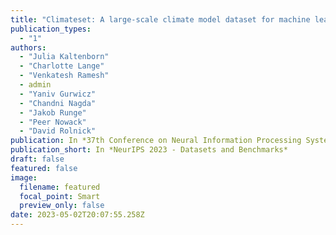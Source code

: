 ```yaml
---
title: "Climateset: A large-scale climate model dataset for machine learning"
publication_types:
  - "1"
authors:
  - "Julia Kaltenborn"
  - "Charlotte Lange"
  - "Venkatesh Ramesh"
  - admin
  - "Yaniv Gurwicz"
  - "Chandni Nagda"
  - "Jakob Runge"
  - "Peer Nowack"
  - "David Rolnick"
publication: In *37th Conference on Neural Information Processing Systems*
publication_short: In *NeurIPS 2023 - Datasets and Benchmarks*
draft: false
featured: false
image:
  filename: featured
  focal_point: Smart
  preview_only: false
date: 2023-05-02T20:07:55.258Z
---
```

